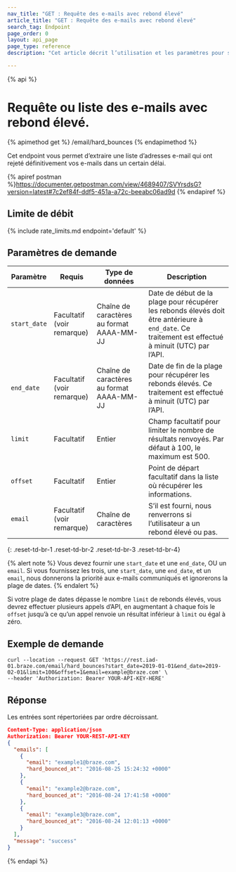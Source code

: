```yaml
---
nav_title: "GET : Requête des e-mails avec rebond élevé"
article_title: "GET : Requête des e-mails avec rebond élevé"
search_tag: Endpoint
page_order: 0
layout: api_page
page_type: reference
description: "Cet article décrit l’utilisation et les paramètres pour se servir de l’endpoint Braze Récupérer une liste d’adresses e-mail avec rebond élevé."

---
```

{% api %}
# Requête ou liste des e-mails avec rebond élevé.
{% apimethod get %}
/email/hard_bounces
{% endapimethod %}

Cet endpoint vous permet d’extraire une liste d’adresses e-mail qui ont rejeté définitivement vos e-mails dans un certain délai.

{% apiref postman %}https://documenter.getpostman.com/view/4689407/SVYrsdsG?version=latest#7c2ef84f-ddf5-451a-a72c-beeabc06ad9d {% endapiref %}

## Limite de débit

{% include rate_limits.md endpoint='default' %}

## Paramètres de demande

| Paramètre | Requis | Type de données | Description |
| ----------|-----------| ----------|----- |
| `start_date` | Facultatif<br>(voir remarque) | Chaîne de caractères au format AAAA-MM-JJ| Date de début de la plage pour récupérer les rebonds élevés doit être antérieure à `end_date`. Ce traitement est effectué à minuit (UTC) par l’API. |
| `end_date` | Facultatif<br>(voir remarque) | Chaîne de caractères au format AAAA-MM-JJ | Date de fin de la plage pour récupérer les rebonds élevés. Ce traitement est effectué à minuit (UTC) par l’API. |
| `limit` | Facultatif | Entier | Champ facultatif pour limiter le nombre de résultats renvoyés. Par défaut à 100, le maximum est 500. |
| `offset` | Facultatif | Entier | Point de départ facultatif dans la liste où récupérer les informations. |
| `email` | Facultatif<br>(voir remarque) | Chaîne de caractères | S’il est fourni, nous renverrons si l’utilisateur a un rebond élevé ou pas. |
{: .reset-td-br-1 .reset-td-br-2 .reset-td-br-3  .reset-td-br-4}

{% alert note %}
Vous devez fournir une `start_date` et une `end_date`, OU un `email`. Si vous fournissez les trois, une `start_date`, une `end_date`, et un `email`, nous donnerons la priorité aux e-mails communiqués et ignorerons la plage de dates.
{% endalert %}

Si votre plage de dates dépasse le nombre `limit` de rebonds élevés, vous devrez effectuer plusieurs appels d’API, en augmentant à chaque fois le `offset` jusqu’à ce qu’un appel renvoie un résultat inférieur à `limit` ou égal à zéro.

## Exemple de demande
```
curl --location --request GET 'https://rest.iad-01.braze.com/email/hard_bounces?start_date=2019-01-01&end_date=2019-02-01&limit=100&offset=1&email=example@braze.com' \
--header 'Authorization: Bearer YOUR-API-KEY-HERE'
```

## Réponse
Les entrées sont répertoriées par ordre décroissant.

```json
Content-Type: application/json
Authorization: Bearer YOUR-REST-API-KEY
{
  "emails": [
    {
      "email": "example1@braze.com",
      "hard_bounced_at": "2016-08-25 15:24:32 +0000"
    },
    {
      "email": "example2@braze.com",
      "hard_bounced_at": "2016-08-24 17:41:58 +0000"
    },
    {
      "email": "example3@braze.com",
      "hard_bounced_at": "2016-08-24 12:01:13 +0000"
    }
  ],
  "message": "success"
}
```
{% endapi %}
